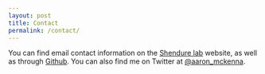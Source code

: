 ```yaml
---
layout: post
title: Contact
permalink: /contact/
---
```


You can find email contact information on the [Shendure lab](http://krishna.gs.washington.edu/current.html) website, as well as through [Github](http://github.com/aaronmck).  You can also find me on Twitter at [@aaron_mckenna](https://twitter.com/aaron_mckenna).
